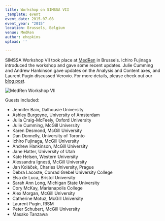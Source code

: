 ```yaml
---
title: Workshop on SIMSSA VII
_template: event
event_date: 2015-07-08
event_year: "2015"
location: Brussels, Belgium
venue: MedRen
author: ehopkins
upload: ''

---
```

SIMSSA Workshop VII took place at [MedRen](http://medren2015.ulb.ac.be/) in Brussels. Ichiro Fujinaga introduced the workshop and gave some recent updates. Julie Cumming and Andrew Hankinson gave updates on the Analysis and Content axes, and Laurent Pugin discussed Verovio. For more details, please check out our [blog post](https://simssa.ca/blog/simssa-summer-conferences-new-york-and-brussels/ "SIMSSA Summer Conferences").

![MedRen Workshop VII](https://simssa.ca/assets/img/MedRenWorkshop-20150820113127.png)

Guests included:

* Jennifer Bain, Dalhousie University
* Ashley Burgoyne, University of Amsterdam
* Julia Craig-McFeely, Oxford University
* Julie Cumming, McGill University
* Karen Desmond, McGill University
* Dan Donnelly, University of Toronto
* Ichiro Fujinaga, McGill University
* Andrew Hankinson, McGill University
* Jane Hatter, University of Utah
* Kate Helsen, Western University
* Alessandra Ignesti, McGill University
* Jan Koláček, Charles University, Prague
* Debra Lacoste, Conrad Grebel University College
* Elsa de Luca, Bristol University
* Sarah Ann Long, Michigan State University
* Cory McKay, Marianapolis College
* Alex Morgan, McGill University
* Catherine Motuz, McGill University
* Laurent Pugin, RISM
* Peter Schubert, McGill University
* Masako Tanzawa